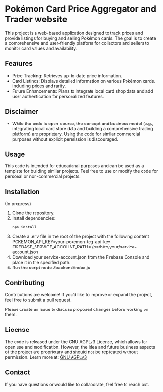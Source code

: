 
# Pokémon Card Price Aggregator and Trader website

This project is a web-based application designed to track prices and provide listings for buying and selling Pokémon cards. The goal is to create a comprehensive and user-friendly platform for collectors and sellers to monitor card values and availability.


## Features

- Price Tracking: Retrieves up-to-date price information.
- Card Listings: Displays detailed information on various Pokémon cards, including prices and rarity.
- Future Enhancements: Plans to integrate local card shop data and add user authentication for personalized features.


## Disclaimer
- While the code is open-source, the concept and business model (e.g., integrating local card store data and building a comprehensive trading platform) are proprietary. Using the code for similar commercial purposes without explicit permission is discouraged.
## Usage

This code is intended for educational purposes and can be used as a template for building similar projects.
Feel free to use or modify the code for personal or non-commercial projects.


## Installation
(In progress)
1. Clone the repository.
2. Install dependencies:
   ```bash
   npm install
3. Create a .env file in the root of the project with the following content
    POKEMON_API_KEY=your-pokemon-tcg-api-key
    FIREBASE_SERVICE_ACCOUNT_PATH=./path/to/your/service-account.json
4. Download your service-account.json from the Firebase Console and place it in the specified path.
5. Run the script
    node .\backend\index.js

## Contributing

Contributions are welcome! If you’d like to improve or expand the project, feel free to submit a pull request.

Please create an issue to discuss proposed changes before working on them.

## License

The code is released under the GNU AGPLv3 License, which allows for open use and modification. However, the idea and future business aspects of the project are proprietary and should not be replicated without permission.
Learn more at:
[GNU AGPLv3](https://choosealicense.com/licenses/agpl-3.0/#)


## Contact
If you have questions or would like to collaborate, feel free to reach out.